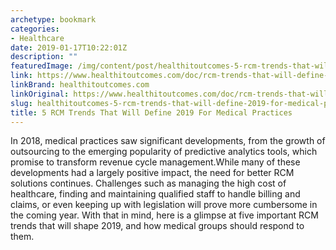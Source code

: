 ```yaml
---
archetype: bookmark
categories:
- Healthcare
date: 2019-01-17T10:22:01Z
description: ""
featuredImage: /img/content/post/healthitoutcomes-5-rcm-trends-that-will-define-2019-for-medical-practices.JPG
link: https://www.healthitoutcomes.com/doc/rcm-trends-that-will-define-for-medical-practices-0001
linkBrand: healthitoutcomes.com
linkOriginal: https://www.healthitoutcomes.com/doc/rcm-trends-that-will-define-for-medical-practices-0001
slug: healthitoutcomes-5-rcm-trends-that-will-define-2019-for-medical-practices
title: 5 RCM Trends That Will Define 2019 For Medical Practices
---
```

In 2018, medical practices saw significant developments, from the growth of outsourcing to the emerging popularity of predictive analytics tools, which promise to transform revenue cycle management.While many of these developments had a largely positive impact, the need for better RCM solutions continues. Challenges such as managing the high cost of healthcare, finding and maintaining qualified staff to handle billing and claims, or even keeping up with legislation will prove more cumbersome in the coming year. With that in mind, here is a glimpse at five important RCM trends that will shape 2019, and how medical groups should respond to them.

